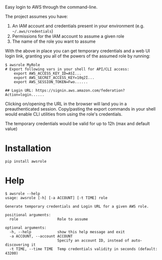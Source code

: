 Easy login to AWS through the command-line.

The project assumes you have:
  1. An IAM account and credentials present in your environment (e.g. `~/.aws/credentials`)
  2. Permissions for the IAM account to assume a given role
  3. The name of the role you want to assume

With the above in place you can get temporary credentials and a web UI login link,
granting you all of the powers of the assumed role by running:
```
$ awsrole MyRole
# Export following vars in your shell for API/CLI access:
    export AWS_ACCESS_KEY_ID=ASI...
    export AWS_SECRET_ACCESS_KEY=10q2I...
    export AWS_SESSION_TOKEN=Fwo......

## Login URL: https://signin.aws.amazon.com/federation?Action=login......
```
Clicking on/opening the URL in the browser will land you in a preauthenticated session. Copy/pasting
the export commands in your shell would enable CLI utilities from using the role's credentials.

The temporary credentials would be valid for up to 12h (max and default value)

# Installation
```
pip install awsrole
```

# Help
```
$ awsrole --help
usage: awsrole [-h] [-a ACCOUNT] [-t TIME] role

Generate temporary credentials and Login URL for a given AWS role.

positional arguments:
  role                  Role to assume

optional arguments:
  -h, --help            show this help message and exit
  -a ACCOUNT, --account ACCOUNT
                        Specify an account ID, instead of auto-discovering it
  -t TIME, --time TIME  Temp credentials validity in seconds (default: 43200)
```

